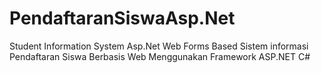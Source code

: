 # PendaftaranSiswaAsp.Net
Student Information System Asp.Net Web Forms Based
Sistem informasi Pendaftaran Siswa Berbasis Web Menggunakan Framework ASP.NET C#
